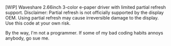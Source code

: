[WIP]
Waveshare 2.66inch 3-color e-paper driver with limited partial refresh support.
Disclaimer: Partial refresh is not officially supported by the display OEM. Using partial refresh may cause irreversible damage to the display. Use this code at your own risk.

By the way, I'm not a programmer. If some of my bad coding habits annoys anybody, go sue me.
